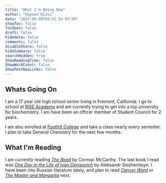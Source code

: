 ```yaml
---
title: "What I'm Doing Now"
author: "Hayaan Rizvi"
date: "2023-09-09T03:41:54-07:00"
showToc: false
TocOpen: false
draft: false
hidemeta: false
comments: false
disableShare: false
hideSummary: false
searchHidden: true
ShowReadingTime: false
ShowWordCount: false
ShowPostNavLinks: false
---
```


## Whats Going On

I am a 17 year old high school senior living in Fremont, California. I go to school at [RISE Academy](https://www.riseacademy.education/) and am currently trying to get into a top university for biochemistry. I am have been an officer member of Student Council for 2 years.

I am also enrolled at [Foothill College](https://www.foothill.edu/) and take a class nearly every semester. I plan to take General Chemistry for the next few months.

## What I'm Reading

I am currently reading [_The Road_](https://en.wikipedia.org/wiki/The_Road) by Cormac McCarthy. The last book I read was [_One Day in the Life of Ivan Denisovich_](https://en.wikipedia.org/wiki/One_Day_in_the_Life_of_Ivan_Denisovich) by Aleksandr Solzhenitsyn. I have been into Russian literature lately, and plan to read [_Cancer Ward_](https://en.wikipedia.org/wiki/Cancer_Ward) or [_The Master and Margarita_](https://en.wikipedia.org/wiki/The_Master_and_Margarita) next.

